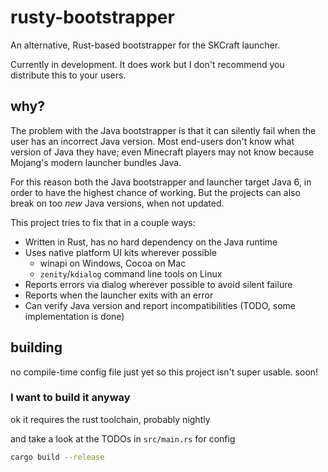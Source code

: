 # rusty-bootstrapper

An alternative, Rust-based bootstrapper for the SKCraft launcher.

Currently in development. It does work but I don't recommend you
distribute this to your users.

## why?

The problem with the Java bootstrapper is that it can silently fail
when the user has an incorrect Java version. Most end-users don't know
what version of Java they have; even Minecraft players may not know
because Mojang's modern launcher bundles Java.

For this reason both the Java bootstrapper and launcher target Java 6,
in order to have the highest chance of working. But the projects can
also break on too *new* Java versions, when not updated.

This project tries to fix that in a couple ways:

- Written in Rust, has no hard dependency on the Java runtime
- Uses native platform UI kits wherever possible
    - winapi on Windows, Cocoa on Mac
    - `zenity`/`kdialog` command line tools on Linux
- Reports errors via dialog wherever possible to avoid silent failure
- Reports when the launcher exits with an error
- Can verify Java version and report incompatibilities (TODO, some
implementation is done)

## building

no compile-time config file just yet so this project isn't super
usable. soon!

### I want to build it anyway

ok it requires the rust toolchain, probably nightly

and take a look at the TODOs in `src/main.rs` for config

```sh
cargo build --release
```
